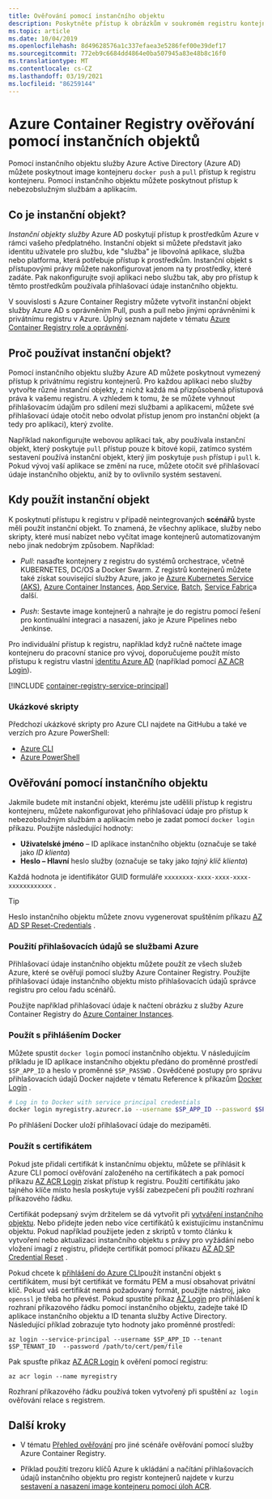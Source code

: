 ```yaml
---
title: Ověřování pomocí instančního objektu
description: Poskytněte přístup k obrázkům v soukromém registru kontejneru pomocí Azure Active Directory instančního objektu.
ms.topic: article
ms.date: 10/04/2019
ms.openlocfilehash: 8d49628576a1c337efaea3e5286fef00e39def17
ms.sourcegitcommit: 772eb9c6684dd4864e0ba507945a83e48b8c16f0
ms.translationtype: MT
ms.contentlocale: cs-CZ
ms.lasthandoff: 03/19/2021
ms.locfileid: "86259144"
---
```

# <a name="azure-container-registry-authentication-with-service-principals"></a>Azure Container Registry ověřování pomocí instančních objektů

Pomocí instančního objektu služby Azure Active Directory (Azure AD) můžete poskytnout image kontejneru `docker push` a `pull` přístup k registru kontejneru. Pomocí instančního objektu můžete poskytnout přístup k nebezobslužným službám a aplikacím.

## <a name="what-is-a-service-principal"></a>Co je instanční objekt?

*Instanční objekty služby* Azure AD poskytují přístup k prostředkům Azure v rámci vašeho předplatného. Instanční objekt si můžete představit jako identitu uživatele pro službu, kde "služba" je libovolná aplikace, služba nebo platforma, která potřebuje přístup k prostředkům. Instanční objekt s přístupovými právy můžete nakonfigurovat jenom na ty prostředky, které zadáte. Pak nakonfigurujte svoji aplikaci nebo službu tak, aby pro přístup k těmto prostředkům používala přihlašovací údaje instančního objektu.

V souvislosti s Azure Container Registry můžete vytvořit instanční objekt služby Azure AD s oprávněním Pull, push a pull nebo jinými oprávněními k privátnímu registru v Azure. Úplný seznam najdete v tématu [Azure Container Registry role a oprávnění](container-registry-roles.md).

## <a name="why-use-a-service-principal"></a>Proč používat instanční objekt?

Pomocí instančního objektu služby Azure AD můžete poskytnout vymezený přístup k privátnímu registru kontejnerů. Pro každou aplikaci nebo služby vytvořte různé instanční objekty, z nichž každá má přizpůsobená přístupová práva k vašemu registru. A vzhledem k tomu, že se můžete vyhnout přihlašovacím údajům pro sdílení mezi službami a aplikacemi, můžete své přihlašovací údaje otočit nebo odvolat přístup jenom pro instanční objekt (a tedy pro aplikaci), který zvolíte.

Například nakonfigurujte webovou aplikaci tak, aby používala instanční objekt, který poskytuje `pull` přístup pouze k bitové kopii, zatímco systém sestavení používá instanční objekt, který jim poskytuje `push` přístup i `pull` k. Pokud vývoj vaší aplikace se změní na ruce, můžete otočit své přihlašovací údaje instančního objektu, aniž by to ovlivnilo systém sestavení.

## <a name="when-to-use-a-service-principal"></a>Kdy použít instanční objekt

K poskytnutí přístupu k registru v případě neintegrovaných **scénářů** byste měli použít instanční objekt. To znamená, že všechny aplikace, služby nebo skripty, které musí nabízet nebo vyčítat image kontejnerů automatizovaným nebo jinak nedobrým způsobem. Například:

  * *Pull*: nasaďte kontejnery z registru do systémů orchestrace, včetně KUBERNETES, DC/OS a Docker Swarm. Z registrů kontejnerů můžete také získat související služby Azure, jako je [Azure Kubernetes Service (AKS)](../aks/cluster-container-registry-integration.md), [Azure Container Instances](container-registry-auth-aci.md), [App Service](../app-service/index.yml), [Batch](../batch/index.yml), [Service Fabric](../service-fabric/index.yml)a další.

  * *Push*: Sestavte image kontejnerů a nahrajte je do registru pomocí řešení pro kontinuální integraci a nasazení, jako je Azure Pipelines nebo Jenkinse.

Pro individuální přístup k registru, například když ručně načtete image kontejneru do pracovní stanice pro vývoj, doporučujeme použít místo přístupu k registru vlastní [identitu Azure AD](container-registry-authentication.md#individual-login-with-azure-ad) (například pomocí [AZ ACR Login][az-acr-login]).

[!INCLUDE [container-registry-service-principal](../../includes/container-registry-service-principal.md)]

### <a name="sample-scripts"></a>Ukázkové skripty

Předchozí ukázkové skripty pro Azure CLI najdete na GitHubu a také ve verzích pro Azure PowerShell:

* [Azure CLI][acr-scripts-cli]
* [Azure PowerShell][acr-scripts-psh]

## <a name="authenticate-with-the-service-principal"></a>Ověřování pomocí instančního objektu

Jakmile budete mít instanční objekt, kterému jste udělili přístup k registru kontejneru, můžete nakonfigurovat jeho přihlašovací údaje pro přístup k nebezobslužným službám a aplikacím nebo je zadat pomocí `docker login` příkazu. Použijte následující hodnoty:

* **Uživatelské jméno** – ID aplikace instančního objektu (označuje se také jako *ID klienta*)
* **Heslo – Hlavní** heslo služby (označuje se taky jako *tajný klíč klienta*)

Každá hodnota je identifikátor GUID formuláře `xxxxxxxx-xxxx-xxxx-xxxx-xxxxxxxxxxxx` . 

> [!TIP]
> Heslo instančního objektu můžete znovu vygenerovat spuštěním příkazu [AZ AD SP Reset-Credentials](/cli/azure/ad/sp/credential#az-ad-sp-credential-reset) .
>

### <a name="use-credentials-with-azure-services"></a>Použití přihlašovacích údajů se službami Azure

Přihlašovací údaje instančního objektu můžete použít ze všech služeb Azure, které se ověřují pomocí služby Azure Container Registry.  Použijte přihlašovací údaje instančního objektu místo přihlašovacích údajů správce registru pro celou řadu scénářů.

Použijte například přihlašovací údaje k načtení obrázku z služby Azure Container Registry do [Azure Container Instances](container-registry-auth-aci.md).

### <a name="use-with-docker-login"></a>Použít s přihlášením Docker

Můžete spustit `docker login` pomocí instančního objektu. V následujícím příkladu je ID aplikace instančního objektu předáno do proměnné prostředí `$SP_APP_ID` a heslo v proměnné `$SP_PASSWD` . Osvědčené postupy pro správu přihlašovacích údajů Docker najdete v tématu Reference k příkazům [Docker Login](https://docs.docker.com/engine/reference/commandline/login/) .

```bash
# Log in to Docker with service principal credentials
docker login myregistry.azurecr.io --username $SP_APP_ID --password $SP_PASSWD
```

Po přihlášení Docker uloží přihlašovací údaje do mezipaměti.

### <a name="use-with-certificate"></a>Použít s certifikátem

Pokud jste přidali certifikát k instančnímu objektu, můžete se přihlásit k Azure CLI pomocí ověřování založeného na certifikátech a pak pomocí příkazu [AZ ACR Login][az-acr-login] získat přístup k registru. Použití certifikátu jako tajného klíče místo hesla poskytuje vyšší zabezpečení při použití rozhraní příkazového řádku. 

Certifikát podepsaný svým držitelem se dá vytvořit při [vytváření instančního objektu](/cli/azure/create-an-azure-service-principal-azure-cli). Nebo přidejte jeden nebo více certifikátů k existujícímu instančnímu objektu. Pokud například použijete jeden z skriptů v tomto článku k vytvoření nebo aktualizaci instančního objektu s právy pro vyžádání nebo vložení imagí z registru, přidejte certifikát pomocí příkazu [AZ AD SP Credential Reset][az-ad-sp-credential-reset] .

Pokud chcete k [přihlášení do Azure CLI](/cli/azure/authenticate-azure-cli#sign-in-with-a-service-principal)použít instanční objekt s certifikátem, musí být certifikát ve formátu PEM a musí obsahovat privátní klíč. Pokud váš certifikát nemá požadovaný formát, použijte nástroj, jako `openssl` je třeba ho převést. Pokud spustíte příkaz [AZ Login][az-login] pro přihlášení k rozhraní příkazového řádku pomocí instančního objektu, zadejte také ID aplikace instančního objektu a ID tenanta služby Active Directory. Následující příklad zobrazuje tyto hodnoty jako proměnné prostředí:

```azurecli
az login --service-principal --username $SP_APP_ID --tenant $SP_TENANT_ID  --password /path/to/cert/pem/file
```

Pak spusťte příkaz [AZ ACR Login][az-acr-login] k ověření pomocí registru:

```azurecli
az acr login --name myregistry
```

Rozhraní příkazového řádku používá token vytvořený při spuštění `az login` ověřování relace s registrem.

## <a name="next-steps"></a>Další kroky

* V tématu [Přehled ověřování](container-registry-authentication.md) pro jiné scénáře ověřování pomocí služby Azure Container Registry.

* Příklad použití trezoru klíčů Azure k ukládání a načítání přihlašovacích údajů instančního objektu pro registr kontejnerů najdete v kurzu [sestavení a nasazení image kontejneru pomocí úloh ACR](container-registry-tutorial-quick-task.md).

<!-- LINKS - External -->
[acr-scripts-cli]: https://github.com/Azure/azure-docs-cli-python-samples/tree/master/container-registry
[acr-scripts-psh]: https://github.com/Azure/azure-docs-powershell-samples/tree/master/container-registry

<!-- LINKS - Internal -->
[az-acr-login]: /cli/azure/acr#az-acr-login
[az-login]: /cli/azure/reference-index#az-login
[az-ad-sp-credential-reset]: /cli/azure/ad/sp/credential#az-ad-sp-credential-reset
